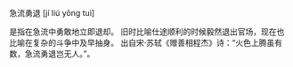 

急流勇退 [jí liú yǒng tuì]

是指在急流中勇敢地立即退却。
旧时比喻仕途顺利的时候毅然退出官场，现在也比喻在复杂的斗争中及早抽身。
出自宋·苏轼《赠善相程杰》诗：“火色上腾虽有数，急流勇退岂无人。”。
